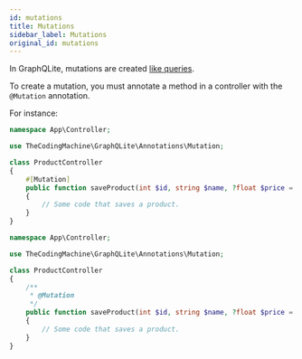 ```yaml
---
id: mutations
title: Mutations
sidebar_label: Mutations
original_id: mutations
---
```


In GraphQLite, mutations are created [like queries](queries.md).

To create a mutation, you must annotate a method in a controller with the `@Mutation` annotation.

For instance:

<!--DOCUSAURUS_CODE_TABS-->
<!--PHP 8+-->
```php
namespace App\Controller;

use TheCodingMachine\GraphQLite\Annotations\Mutation;

class ProductController
{
    #[Mutation]
    public function saveProduct(int $id, string $name, ?float $price = null): Product
    {
        // Some code that saves a product.
    }
}
```
<!--PHP 7+-->
```php
namespace App\Controller;

use TheCodingMachine\GraphQLite\Annotations\Mutation;

class ProductController
{
    /**
     * @Mutation
     */
    public function saveProduct(int $id, string $name, ?float $price = null): Product
    {
        // Some code that saves a product.
    }
}
```
<!--END_DOCUSAURUS_CODE_TABS-->
